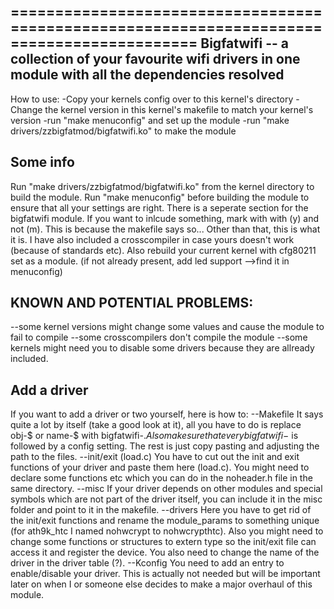
===========================================================================================
Bigfatwifi -- a collection of your favourite wifi drivers in one module with all the dependencies resolved
-------------------------------------------------------------------------------------------
How to use:
-Copy your kernels config over to this kernel's directory
-Change the kernel version in this kernel's makefile to match your kernel's version
-run "make menuconfig" and set up the module
-run "make drivers/zzbigfatmod/bigfatwifi.ko" to make the module

Some info
-------------------------------------------------------------------------------------------
Run "make drivers/zzbigfatmod/bigfatwifi.ko" from the kernel directory to build the module.
Run "make menuconfig" before building the module to ensure that all your settings are right.
There is a seperate section for the bigfatwifi module.
If you want to inlcude something, mark with with (y) and not (m).
This is because the makefile says so...
Other than that, this is what it is.
I have also included a crosscompiler in case yours doesn't work (because of standards etc).
Also rebuild your current kernel with cfg80211 set as a module.
(if not already present, add led support -->find it in menuconfig)

KNOWN AND POTENTIAL PROBLEMS:
-------------------------------------------------------------------------------------------
--some kernel versions might change some values and cause the module to fail to compile
--some crosscompilers don't compile the module
--some kernels might need you to disable some drivers because they are allready included.

Add a driver
-------------------------------------------------------------------------------------------
If you want to add a driver or two yourself, here is how to:
--Makefile
It says quite a lot by itself (take a good look at it),
all you have to do is replace obj-$ or name-$ with bigfatwifi-$.
Also make sure that every bigfatwifi-$ is followed by a config setting.
The rest is just copy pasting and adjusting the path to the files.
--init/exit (load.c)
You have to cut out the init and exit functions of your driver and paste them
here (load.c). You might need to declare some functions etc which you can do
in the noheader.h file in the same directory.
--misc
If your driver depends on other modules and special symbols which are not part
of the driver itself, you can include it in the misc folder and point to it in
the makefile.
--drivers
Here you have to get rid of the init/exit functions and rename the module_params
to something unique (for ath9k_htc I named nohwcrypt to nohwcrypthtc).
Also you might need to change some functions or structures to extern type so the
init/exit file can access it and register the device.
You also need to change the name of the driver in the driver table (?).
--Kconfig
You need to add an entry to enable/disable your driver.
This is actually not needed but will be important later on when I or someone else
decides to make a major overhaul of this module.
